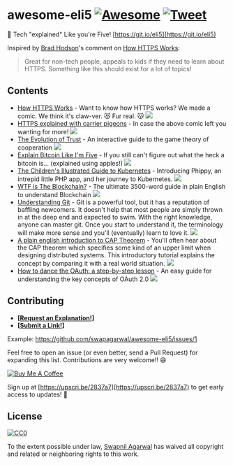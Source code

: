 # awesome-eli5 [![Awesome](https://awesome.re/badge-flat.svg)](https://awesome.re) [![Tweet](https://img.shields.io/twitter/url/http/shields.io.svg?style=social)](https://twitter.com/intent/tweet?text=Check%20out%20awesome-eli5,%20Tech%20"explained"%20Like%20you're%20Five!&url=https://git.io/eli5&via=SwapAgarwal&hashtags=AwesomeELI5)
👶 Tech "explained" Like you're Five! [https://git.io/eli5](https://git.io/eli5)

Inspired by [Brad Hodson](https://www.producthunt.com/@bradleyhodson)'s comment on [How HTTPS Works](https://www.producthunt.com/posts/how-https-works-2):
> Great for non-tech people, appeals to kids if they need to learn about HTTPS. Something like this should exist for a lot of topics!

## Contents

* [How HTTPS Works](https://howhttps.works/why-do-we-need-https/) - Want to know how HTTPS works? We made a comic. We think it's claw-ver. 😻 Fur real. 😽 [![](https://ph-files.imgix.net/f93174eb-81e4-4c0f-a151-fe504be805e4)](https://howhttps.works/why-do-we-need-https/)
* [HTTPS explained with carrier pigeons](https://medium.freecodecamp.org/https-explained-with-carrier-pigeons-7029d2193351) - In case the above comic left you wanting for more! [![](https://cdn-images-1.medium.com/max/1600/1*vHF6NNdZX9ziiW_uRYzvAA.png)](https://medium.freecodecamp.org/https-explained-with-carrier-pigeons-7029d2193351)
* [The Evolution of Trust](http://ncase.me/trust/) - An interactive guide to the game theory of cooperation [![](https://camo.githubusercontent.com/60027067472330352577bad62335b90db3076b5f/68747470733a2f2f692e696d6775722e636f6d2f6b6465373630792e706e67)](http://ncase.me/trust/)
* [Explain Bitcoin Like I'm Five](https://medium.freecodecamp.org/explain-bitcoin-like-im-five-73b4257ac833) - If you still can't figure out what the heck a bitcoin is... (explained using apples!) [![](https://i.imgur.com/FqFfcB0.jpg)](https://medium.freecodecamp.org/explain-bitcoin-like-im-five-73b4257ac833)
* [The Children's Illustrated Guide to Kubernetes](https://deis.com/blog/2016/kubernetes-illustrated-guide/) - Introducing Phippy, an intrepid little PHP app, and her journey to Kubernetes. [![](https://deis.com/images/blog-images/kubernetes-illustrated-guide-illustration-3.png)](https://deis.com/blog/2016/kubernetes-illustrated-guide/)
* [WTF is The Blockchain?](https://hackernoon.com/wtf-is-the-blockchain-1da89ba19348) - The ultimate 3500-word guide in plain English to understand Blockchain [![](https://cdn-images-1.medium.com/max/1600/1*BV9t2KZxRV6_ADIsV9OybQ.png)](https://hackernoon.com/wtf-is-the-blockchain-1da89ba19348)
* [Understanding Git](https://hackernoon.com/understanding-git-fcffd87c15a3) - Git is a powerful tool, but it has a reputation of baffling newcomers. It doesn't help that most people are simply thrown in at the deep end and expected to swim. With the right knowledge, anyone can master git. Once you start to understand it, the terminology will make more sense and you'll (eventually) learn to love it. [![](https://cdn-images-1.medium.com/max/2000/1*Y6LFCHug7gQ_Y7INjPdIFQ.jpeg)](https://hackernoon.com/understanding-git-fcffd87c15a3)
* [A plain english introduction to CAP Theorem](http://ksat.me/a-plain-english-introduction-to-cap-theorem/) - You'll often hear about the CAP theorem which specifies some kind of an upper limit when designing distributed systems. This introductory tutorial explains the concept by comparing it with a real world situation. [![](https://cdn-images-1.medium.com/max/1600/1*-FfMB31GxlC3up_Ps3lXew.png)](http://ksat.me/a-plain-english-introduction-to-cap-theorem/)
* [How to dance the OAuth: a step-by-step lesson](https://medium.freecodecamp.org/how-to-dance-the-oauth-a-step-by-step-lesson-fd2364d89742) - An easy guide for understanding the key concepts of OAuth 2.0 [![](https://cdn-images-1.medium.com/max/1600/1*uXNaGm_ZEILlWDzHzsqbXw.jpeg)](https://medium.freecodecamp.org/how-to-dance-the-oauth-a-step-by-step-lesson-fd2364d89742)

## Contributing

- **[[Request an Explanation!](https://github.com/swapagarwal/awesome-eli5/issues/new)]**
- **[[Submit a Link!](https://github.com/swapagarwal/awesome-eli5/issues/new)]**

Example: https://github.com/swapagarwal/awesome-eli5/issues/1

Feel free to open an issue (or even better, send a Pull Request) for expanding this list. Contributions are very welcome!! 😄

<a href="https://www.buymeacoffee.com/swap" target="_blank"><img src="https://www.buymeacoffee.com/assets/img/custom_images/orange_img.png" alt="Buy Me A Coffee" style="height: auto !important;width: auto !important;" ></a>

Sign up at [https://upscri.be/2837a7](https://upscri.be/2837a7) to get early access to updates! 💯

## License

[![CC0](http://mirrors.creativecommons.org/presskit/buttons/88x31/svg/cc-zero.svg)](https://creativecommons.org/publicdomain/zero/1.0/)

To the extent possible under law, [Swapnil Agarwal](http://swapnil.net) has waived all copyright and related or neighboring rights to this work.
